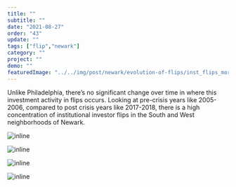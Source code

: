 ```yaml
---
title: "" 
subtitle: ""
date: "2021-08-27"
order: "43"
update: ""
tags: ["flip","newark"]
category: ""
project: ""
demo: ""
featuredImage: "../../img/post/newark/evolution-of-flips/inst_flips_morans_05_06.png"
---
```


Unlike Philadelphia, there’s no significant change over time in where this investment activity in flips occurs. Looking at pre-crisis years like  2005-2006, compared to post crisis years like 2017-2018, there is a high concentration of institutional investor flips in the South and West neighborhoods of Newark.  

![inline]("/../../img/post/newark/evolution-of-flips/inst_flip_morans_05_06.png")

![inline]("/../../img/post/newark/evolution-of-flips/inst_flip_newark_morans_legend.png")

![inline]("/../../img/post/newark/evolution-of-flips/inst_flip_morans_17_18.png")

![inline]("/../../img/post/newark/evolution-of-flips/inst_flip_newark_morans_legend.png")
